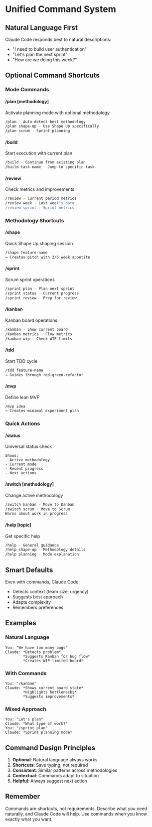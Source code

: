 # Unified Command System

## Natural Language First

Claude Code responds best to natural descriptions:

- "I need to build user authentication"
- "Let's plan the next sprint"
- "How are we doing this week?"

## Optional Command Shortcuts

### Mode Commands

#### /plan [methodology]

Activate planning mode with optional methodology

```bash
/plan - Auto-detect best methodology
/plan shape-up - Use Shape Up specifically
/plan scrum - Sprint planning
```

#### /build

Start execution with current plan

```bash
/build - Continue from existing plan
/build task-name - Jump to specific task
```

#### /review

Check metrics and improvements

```bash
/review - Current period metrics
/review week - Last week's data
/review sprint - Sprint metrics
```

### Methodology Shortcuts

#### /shape

Quick Shape Up shaping session

```bash
/shape feature-name
→ Creates pitch with 2/6 week appetite
```

#### /sprint

Scrum sprint operations

```bash
/sprint plan - Plan next sprint
/sprint status - Current progress
/sprint review - Prep for review
```

#### /kanban

Kanban board operations

```bash
/kanban - Show current board
/kanban metrics - Flow metrics
/kanban wip - Check WIP limits
```

#### /tdd

Start TDD cycle

```bash
/tdd feature-name
→ Guides through red-green-refactor
```

#### /mvp

Define lean MVP

```bash
/mvp idea
→ Creates minimal experiment plan
```

### Quick Actions

#### /status

Universal status check

```text
Shows:
- Active methodology
- Current mode
- Recent progress
- Next actions
```

#### /switch [methodology]

Change active methodology

```bash
/switch kanban - Move to Kanban
/switch scrum - Move to Scrum
Warns about work in progress
```

#### /help [topic]

Get specific help

```bash
/help - General guidance
/help shape-up - Methodology details
/help planning - Mode explanation
```

## Smart Defaults

Even with commands, Claude Code:

- Detects context (team size, urgency)
- Suggests best approach
- Adapts complexity
- Remembers preferences

## Examples

### Natural Language

```text
You: "We have too many bugs"
Claude: *Detects problem*
        *Suggests Kanban for bug flow*
        *Creates WIP-limited board*
```

### With Commands

```text
You: "/kanban"
Claude: *Shows current board state*
        *Highlights bottlenecks*
        *Suggests improvements*
```

### Mixed Approach

```text
You: "Let's plan"
Claude: "What type of work?"
You: "/sprint plan"
Claude: *Sprint planning mode*
```

## Command Design Principles

1. **Optional**: Natural language always works
2. **Shortcuts**: Save typing, not required
3. **Consistent**: Similar patterns across methodologies
4. **Contextual**: Commands adapt to situation
5. **Helpful**: Always suggest next action

## Remember

Commands are shortcuts, not requirements. Describe what you need naturally, and
Claude Code will help. Use commands when you know exactly what you want.
